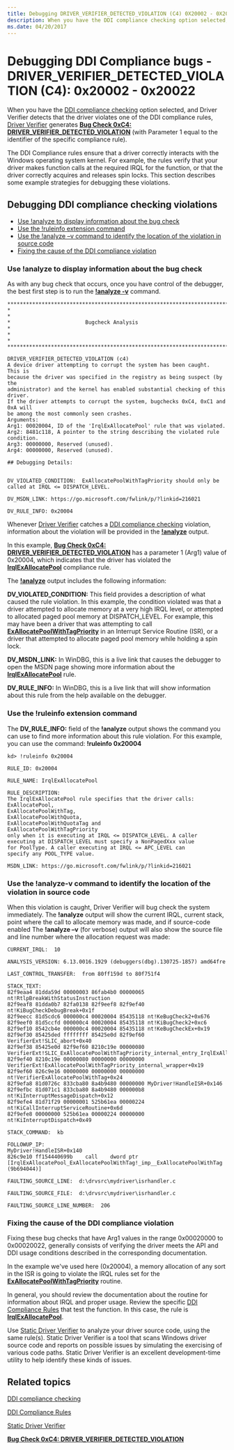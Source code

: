 ```yaml
---
title: Debugging DRIVER_VERIFIER_DETECTED_VIOLATION (C4) 0X20002 - 0X20022
description: When you have the DDI compliance checking option selected, and Driver Verifier detects that the driver violates one of the DDI compliance rules, Driver Verifier generates Bug Check 0xC4 DRIVER_VERIFIER_DETECTED_VIOLATION (with Parameter 1 equal to the identifier of the specific compliance rule).
ms.date: 04/20/2017
---
```


# Debugging DDI Compliance bugs - DRIVER\_VERIFIER\_DETECTED\_VIOLATION (C4): 0x20002 - 0x20022


When you have the [DDI compliance checking](ddi-compliance-checking.md) option selected, and Driver Verifier detects that the driver violates one of the DDI compliance rules, [Driver Verifier](driver-verifier.md) generates [**Bug Check 0xC4: DRIVER\_VERIFIER\_DETECTED\_VIOLATION**](../debugger/bug-check-0xc4--driver-verifier-detected-violation.md) (with Parameter 1 equal to the identifier of the specific compliance rule).

The DDI Compliance rules ensure that a driver correctly interacts with the Windows operating system kernel. For example, the rules verify that your driver makes function calls at the required IRQL for the function, or that the driver correctly acquires and releases spin locks. This section describes some example strategies for debugging these violations.

## Debugging DDI compliance checking violations


-   [Use !analyze to display information about the bug check](#use-analyze-to-display-information-about-the-bug-check)
-   [Use the !ruleinfo extension command](#use-the-ruleinfo-extension-command)
-   [Use the !analyze –v command to identify the location of the violation in source code](#use-the-analyze-v-command-to-identify-the-location-of-the-violation-in-source-code)
-   [Fixing the cause of the DDI compliance violation](#fixing-the-cause-of-the-ddi-compliance-violation)

### Use !analyze to display information about the bug check

As with any bug check that occurs, once you have control of the debugger, the best first step is to run the [**!analyze -v**](../debuggercmds/-analyze.md) command.

```
*******************************************************************************
*                                                                             *
*                        Bugcheck Analysis                                    *
*                                                                             *
*******************************************************************************

DRIVER_VERIFIER_DETECTED_VIOLATION (c4)
A device driver attempting to corrupt the system has been caught.  This is
because the driver was specified in the registry as being suspect (by the
administrator) and the kernel has enabled substantial checking of this driver.
If the driver attempts to corrupt the system, bugchecks 0xC4, 0xC1 and 0xA will
be among the most commonly seen crashes.
Arguments:
Arg1: 00020004, ID of the 'IrqlExAllocatePool' rule that was violated.
Arg2: 8481c118, A pointer to the string describing the violated rule condition.
Arg3: 00000000, Reserved (unused).
Arg4: 00000000, Reserved (unused).

## Debugging Details:


DV_VIOLATED_CONDITION:  ExAllocatePoolWithTagPriority should only be called at IRQL <= DISPATCH_LEVEL.

DV_MSDN_LINK: https://go.microsoft.com/fwlink/p/?linkid=216021

DV_RULE_INFO: 0x20004
```

Whenever [Driver Verifier](driver-verifier.md) catches a [DDI compliance checking](ddi-compliance-checking.md) violation, information about the violation will be provided in the [**!analyze**](../debuggercmds/-analyze.md) output.

In this example, [**Bug Check 0xC4: DRIVER\_VERIFIER\_DETECTED\_VIOLATION**](../debugger/bug-check-0xc4--driver-verifier-detected-violation.md) has a parameter 1 (Arg1) value of 0x20004, which indicates that the driver has violated the [**IrqlExAllocatePool**](./wdm-irqlexallocatepool.md) compliance rule.

The [**!analyze**](../debuggercmds/-analyze.md) output includes the following information:

**DV\_VIOLATED\_CONDITION:** This field provides a description of what caused the rule violation. In this example, the condition violated was that a driver attempted to allocate memory at a very high IRQL level, or attempted to allocated paged pool memory at DISPATCH\_LEVEL. For example, this may have been a driver that was attempting to call [**ExAllocatePoolWithTagPriority**](/windows-hardware/drivers/ddi/wdm/nf-wdm-exallocatepoolwithtagpriority) in an Interrupt Service Routine (ISR), or a driver that attempted to allocate paged pool memory while holding a spin lock.

**DV\_MSDN\_LINK:** In WinDBG, this is a live link that causes the debugger to open the MSDN page showing more information about the [**IrqlExAllocatePool**](./wdm-irqlexallocatepool.md) rule.

**DV\_RULE\_INFO:** In WinDBG, this is a live link that will show information about this rule from the help available on the debugger.

### Use the !ruleinfo extension command

The **DV\_RULE\_INFO:** field of the **!analyze** output shows the command you can use to find more information about this rule violation. For this example, you can use the command: **!ruleinfo 0x20004**

```
kd> !ruleinfo 0x20004

RULE_ID: 0x20004

RULE_NAME: IrqlExAllocatePool

RULE_DESCRIPTION:
The IrqlExAllocatePool rule specifies that the driver calls:
ExAllocatePool,
ExAllocatePoolWithTag,
ExAllocatePoolWithQuota,
ExAllocatePoolWithQuotaTag and
ExAllocatePoolWithTagPriority
only when it is executing at IRQL <= DISPATCH_LEVEL. A caller
executing at DISPATCH_LEVEL must specify a NonPagedXxx value
for PoolType. A caller executing at IRQL <= APC_LEVEL can
specify any POOL_TYPE value.

MSDN_LINK: https://go.microsoft.com/fwlink/p/?linkid=216021
```

### Use the !analyze-v command to identify the location of the violation in source code

When this violation is caught, Driver Verifier will bug check the system immediately. The **!analyze** output will show the current IRQL, current stack, point where the call to allocate memory was made, and if source-code enabled The **!analyze –v** (for verbose) output will also show the source file and line number where the allocation request was made:

```
CURRENT_IRQL:  10

ANALYSIS_VERSION: 6.13.0016.1929 (debuggers(dbg).130725-1857) amd64fre

LAST_CONTROL_TRANSFER:  from 80ff159d to 80f751f4

STACK_TEXT:  
82f9eaa4 81dda59d 00000003 86fab4b0 00000065 nt!RtlpBreakWithStatusInstruction
82f9eaf8 81dda0b7 82fa0138 82f9eef8 82f9ef40 nt!KiBugCheckDebugBreak+0x1f
82f9eecc 81d5cdc6 000000c4 00020004 85435118 nt!KeBugCheck2+0x676
82f9eef0 81d5ccfd 000000c4 00020004 85435118 nt!KiBugCheck2+0xc6
82f9ef10 8542cb4e 000000c4 00020004 85435118 nt!KeBugCheckEx+0x19
82f9ef30 85425ded ffffffff 85425e0d 82f9ef60 VerifierExt!SLIC_abort+0x40
82f9ef38 85425e0d 82f9ef60 8210c19e 00000080 VerifierExt!SLIC_ExAllocatePoolWithTagPriority_internal_entry_IrqlExAllocatePool+0x6f
82f9ef40 8210c19e 00000080 00000000 00000000 VerifierExt!ExAllocatePoolWithTagPriority_internal_wrapper+0x19
82f9ef60 826c9e16 00000000 00000000 00000000 nt!VerifierExAllocatePoolWithTag+0x24
82f9efa8 81d0726c 833cba80 8a4b9480 00000000 MyDriver!HandleISR+0x146
82f9efbc 81d071c1 833cba80 8a4b9480 000000b8 nt!KiInterruptMessageDispatch+0x12
82f9efe4 81d71f29 00000001 525b61ea 00000224 nt!KiCallInterruptServiceRoutine+0x6d
82f9efe8 00000000 525b61ea 00000224 00000000 nt!KiInterruptDispatch+0x49

STACK_COMMAND:  kb

FOLLOWUP_IP: 
MyDriver!HandleISR+0x140
826c9e10 ff154440699b    call    dword ptr [IrqlExAllocatePool_ExAllocatePoolWithTag!_imp__ExAllocatePoolWithTag (9b694044)]

FAULTING_SOURCE_LINE:  d:\drvsrc\mydriver\isrhandler.c

FAULTING_SOURCE_FILE:  d:\drvsrc\mydriver\isrhandler.c

FAULTING_SOURCE_LINE_NUMBER:  206
```

### Fixing the cause of the DDI compliance violation

Fixing these bug checks that have Arg1 values in the range 0x00020000 to 0x00020022, generally consists of verifying the driver meets the API and DDI usage conditions described in the corresponding documentation.

In the example we've used here (0x20004), a memory allocation of any sort in the ISR is going to violate the IRQL rules set for the [**ExAllocatePoolWithTagPriority**](/windows-hardware/drivers/ddi/wdm/nf-wdm-exallocatepoolwithtagpriority) routine.

In general, you should review the documentation about the routine for information about IRQL and proper usage. Review the specific [DDI Compliance Rules](./static-driver-verifier-rules.md) that test the function. In this case, the rule is [**IrqlExAllocatePool**](./wdm-irqlexallocatepool.md).

Use [Static Driver Verifier](static-driver-verifier.md) to analyze your driver source code, using the same rule(s). Static Driver Verifier is a tool that scans Windows driver source code and reports on possible issues by simulating the exercising of various code paths. Static Driver Verifier is an excellent development-time utility to help identify these kinds of issues.

## Related topics


[DDI compliance checking](ddi-compliance-checking.md)

[DDI Compliance Rules](./static-driver-verifier-rules.md)

[Static Driver Verifier](static-driver-verifier.md)

[**Bug Check 0xC4: DRIVER\_VERIFIER\_DETECTED\_VIOLATION**](../debugger/bug-check-0xc4--driver-verifier-detected-violation.md)

